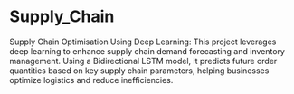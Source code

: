 # Supply_Chain
Supply Chain Optimisation Using Deep Learning: This project leverages deep learning to enhance supply chain demand forecasting and inventory management. Using a Bidirectional LSTM model, it predicts future order quantities based on key supply chain parameters, helping businesses optimize logistics and reduce inefficiencies. 
